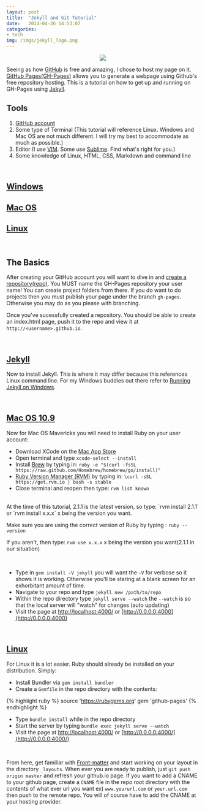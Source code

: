 ```yaml
---
layout: post
title:  "Jekyll and Git Tutorial"
date:   2014-04-26 14:53:07
categories:
- tech
img: /imgs/jekyll_logo.png
---
```


<div style='text-align:center;'>
  <img src='{{site.base}}/imgs/jekyll_logo.png' width='auto' height='auto'/>
</div>

Seeing as how [GitHub][GitHub] is free and amazing, I chose to host my page on it. [GitHub Pages(GH-Pages)][GH-Pages] allows you to generate a webpage using Github's free repository hosting. This is a tutorial on how to get up and running on GH-Pages using [Jekyll][Jekyll].

Tools
---

1. [GitHub account](https://github.com/join)
2. Some type of Terminal (This tutorial will reference Linux. Windows and Mac OS are not much different. I will try my best to accommodate as much as possible.)
3. Editor (I use [VIM](http://www.vim.org/download.php). Some use [Sublime](http://www.sublimetext.com/). Find what's right for you.)
4. Some knowledge of Linux, HTML, CSS, Markdown and command line

<br/>

[Windows](#windows)
-
[Mac OS](#macos) 
-
[Linux](#linux)
-

</br>

The Basics
---

After creating your GitHub account you will want to dive in and [create a repository(repo)](https://help.github.com/articles/create-a-repo). You MUST name the GH-Pages repository your user name! You can create project folders from there. If you do want to do projects then you must publish your page under the branch `gh-pages`. Otherwise you may do as you please with branching.

Once you've sucessfully created a repository. You should be able to create an index.html page, push it to the repo and view it at `http://<username>.github.io`.

<br/>

<a name='windows' href='#windows'>Jekyll</a>
---

Now to install Jekyll. This is where it may differ because this references Linux command line. For my Windows buddies out there refer to [Running Jekyll on Windows](http://www.madhur.co.in/blog/2011/09/01/runningjekyllwindows.html). 

<br/>

<a name='macos' href='#macos'>Mac OS 10.9</a>
---
Now for Mac OS Mavericks you will need to install Ruby on your user account:

- Download XCode on the [Mac App Store](https://itunes.apple.com/us/app/xcode/id497799835?mt=12)
- Open terminal and type `xcode-select --install`
- Install [Brew](http://brew.sh/) by typing in:
`ruby -e "$(curl -fsSL https://raw.github.com/Homebrew/homebrew/go/install)"`
- [Ruby Version Manager (RVM)](https://rvm.io/) by typing in:
`\curl -sSL https://get.rvm.io | bash -s stable`
- Close terminal and reopen then type:
`rvm list known`

<br/>
At the time of this tutorial, 2.1.1 is the latest version, so type:
`rvm install 2.1.1` or `rvm install x.x.x` x being the version you want.

Make sure you are using the correct version of Ruby by typing : `ruby --version`

If you aren't, then type: `rvm use x.x.x` x being the version you want(2.1.1 in our situation)

<br/>

- Type in `gem install -V jekyll` you will want the `-V` for verbose so it shows it is working. Otherwise you'll be staring at a blank screen for an exhorbitant amount of time.
- Navigate to your repo and type `jekyll new /path/to/repo`
- Within the repo directory type `jekyll serve --watch` the `--watch` is so that the local server will "watch" for changes (auto updating)
- Visit the page at [http://localhost:4000/](http://localhost:4000/) or [http://0.0.0.0:4000](http://0.0.0.0:4000)

<br/>

<a name='linux' href='#linux'>Linux</a>
---
For Linux it is a lot easier. Ruby should already be installed on your distribution. Simply:

- Install Bundler via `gem install bundler`
- Create a `Gemfile` in the repo directory with the contents:

{% highlight ruby %}
source 'https://rubygems.org'
gem 'github-pages'
{% endhighlight %}

- Type `bundle install` while in the repo directory
- Start the server by typing `bundle exec jekyll serve --watch`
- Visit the page at [http://localhost:4000/](http://localhost:4000/) or [http://0.0.0.0:4000/](http://0.0.0.0:4000/)

<br/>

From here, get familiar with [Front-matter](http://jekyllrb.com/docs/frontmatter/) and start working on your layout in the directory `_layouts`. When ever you are ready to publish, just `git push origin master` and refresh your github.io page. If you want to add a CNAME to your github page, create a `CNAME` file in the repo root directory with the contents of what ever url you want ex) `www.yoururl.com` or `your.url.com` then push to the remote repo. You will of course have to add the CNAME at your hosting provider.

[GitHub]:     https://github.com
[GH-Pages]:   https://pages.github.com
[jekyll]:     http://jekyllrb.com
